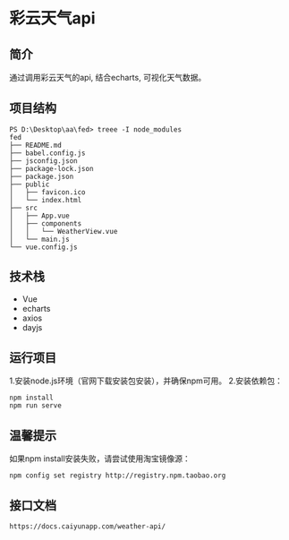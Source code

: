 # 彩云天气api

## 简介
通过调用彩云天气的api, 结合echarts, 可视化天气数据。

## 项目结构
```
PS D:\Desktop\aa\fed> treee -I node_modules
fed
├── README.md
├── babel.config.js
├── jsconfig.json
├── package-lock.json
├── package.json
├── public
│   ├── favicon.ico
│   └── index.html
├── src
│   ├── App.vue
│   ├── components
│   │   └── WeatherView.vue
│   └── main.js
└── vue.config.js
```

## 技术栈
- Vue
- echarts
- axios
- dayjs

## 运行项目
1.安装node.js环境（官网下载安装包安装），并确保npm可用。
2.安装依赖包：
```
npm install
npm run serve
```

## 温馨提示
如果npm install安装失败，请尝试使用淘宝镜像源：
```
npm config set registry http://registry.npm.taobao.org
```

## 接口文档
```
https://docs.caiyunapp.com/weather-api/
```